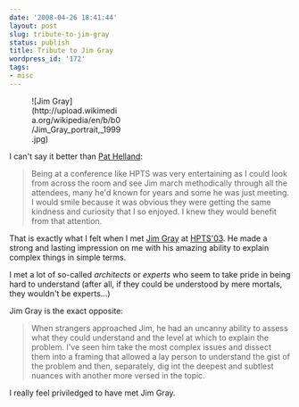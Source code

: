 ```yaml
---
date: '2008-04-26 18:41:44'
layout: post
slug: tribute-to-jim-gray
status: publish
title: Tribute to Jim Gray
wordpress_id: '172'
tags:
- misc
---
```


<figure style="max-width:160px">
![Jim Gray](http://upload.wikimedia.org/wikipedia/en/b/b0/Jim_Gray_portrait,_1999.jpg)
</figure>

I can't say it better than [Pat Helland][pat-helland]:

> Being at a conference like HPTS was very entertaining as I could 
look from across the room and see Jim march methodically 
through all the attendees, many he'd known for years and some he 
was just meeting.  I would smile because it was obvious they were 
getting the same kindness and curiosity that I so enjoyed.  I knew 
they would benefit from that attention. 

That is exactly what I felt when I met [Jim Gray][jim-gray] at [HPTS'03][hpts-03].
He made a strong and lasting impression on me with his amazing ability to explain complex things in simple terms.

I met a lot of so-called *architects* or *experts* who seem to take pride in being hard to understand (after all, if they could be understood by mere mortals, they wouldn't be experts...)

Jim Gray is the exact opposite:

> When strangers approached Jim, he had an uncanny ability to 
assess what they could understand and the level at which to 
explain the problem.  I've seen him take the most complex issues 
and dissect them into a framing that allowed a lay person to 
understand the gist of the problem and then, separately, dig int
the deepest and subtlest nuances with another more versed in the 
topic.

I really feel priviledged to have met Jim Gray.

[pat-helland]: http://blogs.msdn.com/pathelland/archive/2008/04/25/knowledge-and-wisdom-a-tribute-to-jim-gray.aspx
[jim-gray]: http://research.microsoft.com/~Gray/
[hpts-03]: http://www.hpts.ws/papers/2003/agenda.htm

